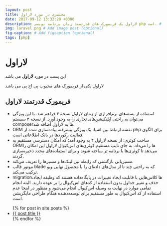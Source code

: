 ```yaml
---
layout: post
title: مختصری در مورد لاراول
date: 2017-09-12 13:32:20 +0300
description: لاراول یک فریمورک های قدرتمند زبان برنامه نویسی php است. # Add post description (optional)
img: laravel.png # Add image post (optional)
fig-caption: # Add figcaption (optional)
tags: [php]
---
```


# لاراول 

 این پست در مورد **لاراول** می باشد

لاراول یکی از فریمورک های محبوب پی اچ پی می باشد

## فریمورک قدرتمند لاراول

* استفاده از بسته‌های نرم‌افزاری از زمان لاراول نسخه ۳ فراهم شد. با این ویژگی می‌توان به راحتی اپلیکیشن‌های تجاری را به وجود آورد. از نسخه ۴ سیستم composerها به لاراول اضافه شد.
* ORM نقشه ارتباط بین اشیا: یک ویژگی پیشرفته پیاده‌سازی شده از php برای الگوی فعالیت رکوردها در بانک اطلاعاتی است.
* ساخت کوئری: از نسخه لاراول ۴ به وجود آمد؛ که امکان دسترسی مستقیم به ORMها را می‌داد. به جای تایپ مستقیم کوئری‌های اس‌کیوال لاراول این امکان را می‌دهد تا کوئری‌ها با برنامه تر ساخته شوند و برای استفاده‌های مجدد ذخیره‌سازی گردند.
* مسیریابی بازگشتی که رابطه بین لینک‌ها و مسیرها را تعریف می‌کند.
* موتور قالب blade که به راحتی چند تا از مدل‌های داده‌ای را با محصول نهایی ویو ترکیب می‌کند.
* migrationها کلاس‌هایی با قابلیت ایجاد تغییرات در پایگاه‌داده هستند که وظیفه ایجاد، حذف و تغییر جداول بدون استفاده از کدهای اس‌کیو‌ال را بر عهده دارند. البته انجام تمامی موارد در نهایت به وسیله اس‌کیو‌ال انجام می‌شود و منظور در اینجا عدم استفاده از کد اس‌کیو‌ال به طور مستقیم برای توسعه‌دهنده هنگام طراحی مایگریشن است.

<ul>
  {% for post in site.posts %}
    <li>
      <a href="{{ post.url }}">{{ post.title }}</a>
    </li>
  {% endfor %}
</ul>